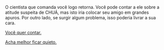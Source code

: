 O cientista que comanda você logo retorna. Você pode contar a ele sobre a atitude suspeita de CHUÁ, mas isto iria colocar seu amigo em grandes apuros. Por outro lado, se surgir algum problema, isso poderia livrar a sua cara.

[Você quer contar.](37.md)

[Acha melhor ficar quieto.](11.md)

